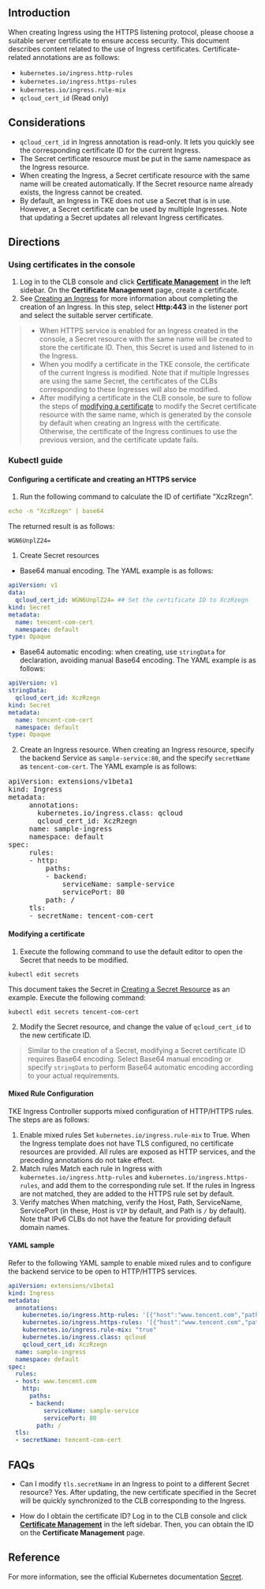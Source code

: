 ## Introduction
When creating Ingress using the HTTPS listening protocol, please choose a suitable server certificate to ensure access security. This document describes content related to the use of Ingress certificates. Certificate-related annotations are as follows:

- `kubernetes.io/ingress.http-rules`
- `kubernetes.io/ingress.https-rules`
- `kubernetes.io/ingress.rule-mix`
- `qcloud_cert_id` (Read only)

## Considerations

- `qcloud_cert_id` in Ingress annotation is read-only. It lets you quickly see the corresponding certificate ID for the current Ingress.
- The Secret certificate resource must be put in the same namespace as the Ingress resource.
- When creating the Ingress, a Secret certificate resource with the same name will be created automatically. If the Secret resource name already exists, the Ingress cannot be created.
- By default, an Ingress in TKE does not use a Secret that is in use. However, a Secret certificate can be used by multiple Ingresses. Note that updating a Secret updates all relevant Ingress certificates. 

## Directions

### Using certificates in the console

1. Log in to the CLB console and click [**Certificate Management**](https://console.cloud.tencent.com/clb/cert) in the left sidebar. On the **Certificate Management** page, create a certificate.
2. See [Creating an Ingress](https://intl.cloud.tencent.com/document/product/457/30673) for more information about completing the creation of an Ingress.
In this step, select **Http:443** in the listener port and select the suitable server certificate.

>
> -  When HTTPS service is enabled for an Ingress created in the console, a Secret resource with the same name will be created to store the certificate ID. Then, this Secret is used and listened to in the Ingress.
> - When you modify a certificate in the TKE console, the certificate of the current Ingress is modified. Note that if multiple Ingresses are using the same Secret, the certificates of the CLBs corresponding to these Ingresses will also be modified.
> - After modifying a certificate in the CLB console, be sure to follow the steps of [modifying a certificate](#ModifySecret) to modify the Secret certificate resource with the same name, which is generated by the console by default when creating an Ingress with the certificate. Otherwise, the certificate of the Ingress continues to use the previous version, and the certificate update fails.


### Kubectl guide

#### Configuring a certificate and creating an HTTPS service<span id="CreatingSecret"></span>

1. Run the following command to calculate the ID of certifiate "XczRzegn".
```yaml
echo -n "XczRzegn" | base64
```
The returned result is as follows:
```
WGN6UnplZ24=
```
1. Create Secret resources
 - Base64 manual encoding. The YAML example is as follows:
```yaml
apiVersion: v1
data:
  qcloud_cert_id: WGN6UnplZ24= ## Set the certificate ID to XczRzegn
kind: Secret
metadata:
  name: tencent-com-cert
  namespace: default
type: Opaque
```
 - Base64 automatic encoding: when creating, use `stringData` for declaration, avoiding manual Base64 encoding. The YAML example is as follows:
```yaml
apiVersion: v1
stringData:
  qcloud_cert_id: XczRzegn
kind: Secret
metadata:
  name: tencent-com-cert
  namespace: default
type: Opaque
```
2. Create an Ingress resource.
When creating an Ingress resource, specify the backend Service as `sample-service:80`, and the specify `secretName` as `tencent-com-cert`. The YAML example is as follows:
<pre>
<span class="hljs-section">apiVersion: extensions/v1beta1</span>
<span class="hljs-section">kind: Ingress</span>
<span class="hljs-section">metadata:</span>
     annotations:
       kubernetes.io/ingress.class: qcloud
       qcloud_cert_id: XczRzegn
     name: sample-ingress
     namespace: default
<span class="hljs-section">spec:</span>
     rules:
     - http:
         paths:
         - backend:
             serviceName: sample-service
             servicePort: 80
         path: /
     tls:
     - secretName: tencent-com-cert
</pre>


#### Modifying a certificate<span id="ModifySecret"></span>

1. Execute the following command to use the default editor to open the Secret that needs to be modified.
```
kubectl edit secrets
```
This document takes the Secret in [Creating a Secret Resource](#CreatingSecret) as an example. Execute the following command:
```
kubectl edit secrets tencent-com-cert
```
2. Modify the Secret resource, and change the value of `qcloud_cert_id` to the new certificate ID.
> Similar to the creation of a Secret, modifying a Secret certificate ID requires Base64 encoding. Select Base64 manual encoding or specify `stringData` to perform Base64 automatic encoding according to your actual requirements.


#### Mixed Rule Configuration

TKE Ingress Controller supports mixed configuration of HTTP/HTTPS rules. The steps are as follows:
1. Enable mixed rules
Set `kubernetes.io/ingress.rule-mix` to True.
When the Ingress template does not have TLS configured, no certificate resources are provided. All rules are exposed as HTTP services, and the preceding annotations do not take effect.
2. Match rules
Match each rule in Ingress with `kubernetes.io/ingress.http-rules` and `kubernetes.io/ingress.https-rules`, and add them to the corresponding rule set. If the rules in Ingress are not matched, they are added to the HTTPS rule set by default.
3. Verify matches
When matching, verify the Host, Path, ServiceName, ServicePort (in these, Host is `VIP` by default, and Path is `/` by default).
Note that IPv6 CLBs do not have the feature for providing default domain names.

#### YAML sample

Refer to the following YAML sample to enable mixed rules and to configure the backend service to be open to HTTP/HTTPS services.
```yaml
apiVersion: extensions/v1beta1
kind: Ingress
metadata:
  annotations:
    kubernetes.io/ingress.http-rules: '[{"host":"www.tencent.com","path":"/","backend":{"serviceName":"sample-service","servicePort":"80"}}]'
    kubernetes.io/ingress.https-rules: '[{"host":"www.tencent.com","path":"/","backend":{"serviceName":"sample-service","servicePort":"80"}}]'
    kubernetes.io/ingress.rule-mix: "true"
    kubernetes.io/ingress.class: qcloud
    qcloud_cert_id: XczRzegn
  name: sample-ingress
  namespace: default
spec:
  rules:
  - host: www.tencent.com
    http:
      paths:
      - backend:
          serviceName: sample-service
          servicePort: 80
        path: /
  tls:
  - secretName: tencent-com-cert
```

## FAQs
- Can I modify `tls.secretName` in an Ingress to point to a different Secret resource?
Yes. After updating, the new certificate specified in the Secret will be quickly synchronized to the CLB corresponding to the Ingress.

- How do I obtain the certificate ID?
Log in to the CLB console and click **[Certificate Management](https://console.cloud.tencent.com/clb/cert)** in the left sidebar. Then, you can obtain the ID on the **Certificate Management** page.

## Reference

For more information, see the official Kubernetes documentation [Secret](https://kubernetes.io/zh/docs/concepts/configuration/secret/).



